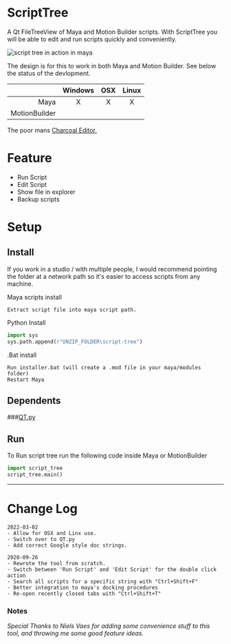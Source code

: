 # ScriptTree
A Qt FileTreeView of Maya and Motion Builder scripts. With ScriptTree you will be able to edit and run scripts 
quickly and conveniently.

![script tree in action in maya](https://raw.githubusercontent.com/rBrenick/script-tree/master/docs/example_image.PNG)

The design is for this to work in both Maya and Motion Builder. See below the status of the devlopment.

| | Windows| OSX| Linux |
| -----:|:-----:|:-----:| :-----:|
| Maya | X | X | X |
| MotionBuilder |  |  |  |

The poor mans <a href="http://zurbrigg.com/charcoal-editor-2">Charcoal Editor.</a>

# Feature
- Run Script
- Edit Script
- Show file in explorer
- Backup scripts


# Setup
## Install
If you work in a studio / with multiple people, I would recommend pointing the folder at a network path 
so it's easier to access scripts from any machine.

Maya scripts install
```
Extract script file into maya script path.
```
Python Install
```Python
import sys
sys.path.append(r"UNZIP_FOLDER\script-tree")
```
.Bat install
```
Run installer.bat (will create a .mod file in your maya/modules folder)
Restart Maya
```

## Dependents

###[QT.py](https://github.com/mottosso/Qt.py)

## Run 
To Run script tree run the following code inside Maya or MotionBuilder
```Python
import script_tree
script_tree.main()
```

---

# Change Log
```
2022-03-02
- Allow for OSX and Linx use.
- Switch over to QT.py
- Add correct Google style doc strings. 

2020-09-26 
- Rewrote the tool from scratch.
- Switch between 'Run Script' and 'Edit Script' for the double click action
- Search all scripts for a specific string with "Ctrl+Shift+F"
- Better integration to maya's docking procedures
- Re-open recently closed tabs with "Ctrl+Shift+T"
```



### Notes
_Special Thanks to Niels Vaes for adding some convenience stuff to this tool, and throwing me some good feature ideas._
